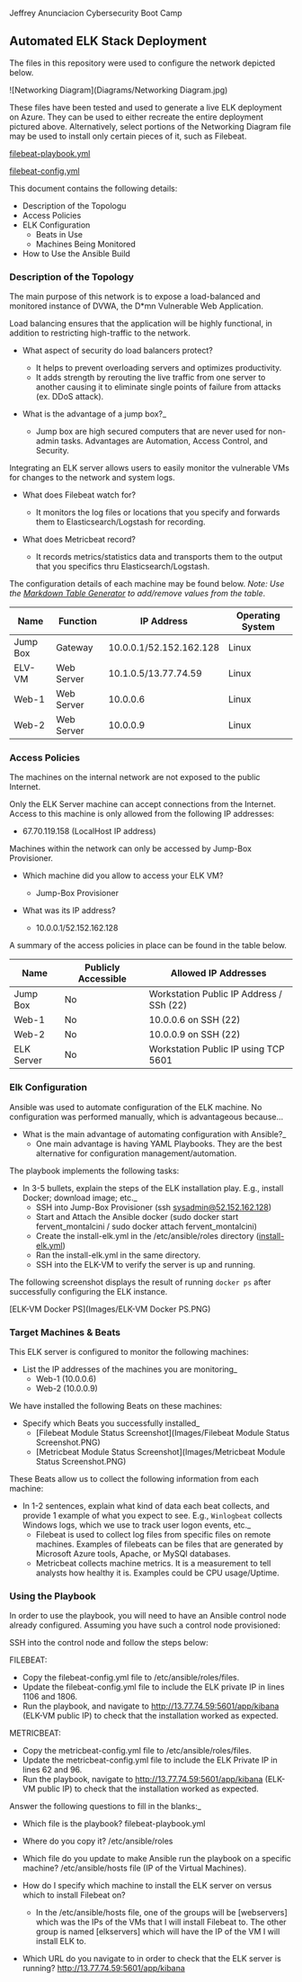 Jeffrey Anunciacion
Cybersecurity Boot Camp

## Automated ELK Stack Deployment

The files in this repository were used to configure the network depicted below.

![Networking Diagram](Diagrams/Networking Diagram.jpg)

These files have been tested and used to generate a live ELK deployment on Azure. They can be used to either recreate the entire deployment pictured above. Alternatively, select portions of the Networking Diagram file may be used to install only certain pieces of it, such as Filebeat.

[filebeat-playbook.yml](Ansible/filebeat-playbook.yml)

[filebeat-config.yml](Linux/filebeat-config.yml)

This document contains the following details:
- Description of the Topologu
- Access Policies
- ELK Configuration
  - Beats in Use
  - Machines Being Monitored
- How to Use the Ansible Build


### Description of the Topology

The main purpose of this network is to expose a load-balanced and monitored instance of DVWA, the D*mn Vulnerable Web Application.

Load balancing ensures that the application will be highly functional, in addition to restricting high-traffic to the network.
 
- What aspect of security do load balancers protect?
   - It helps to prevent overloading servers and optimizes productivity.
   - It adds strength by rerouting the live traffic from one server to another causing it to eliminate single points of failure from attacks (ex. DDoS attack).

- What is the advantage of a jump box?_
   - Jump box are high secured computers that are never used for non-admin tasks. Advantages are Automation, Access Control, and Security.

Integrating an ELK server allows users to easily monitor the vulnerable VMs for changes to the network and system logs.
- What does Filebeat watch for?
   - It monitors the log files or locations that you specify and forwards them to Elasticsearch/Logstash for recording.

- What does Metricbeat record?
   - It records metrics/statistics data and transports them to the output that you specifics thru Elasticsearch/Logstash.

The configuration details of each machine may be found below.
_Note: Use the [Markdown Table Generator](http://www.tablesgenerator.com/markdown_tables) to add/remove values from the table_.

| Name     | Function   |         IP Address        | Operating System |
|----------|------------|---------------------------|------------------|
| Jump Box | Gateway    | 10.0.0.1/52.152.162.128   | Linux            |
| ELV-VM   | Web Server | 10.1.0.5/13.77.74.59      | Linux            |
| Web-1    | Web Server | 10.0.0.6                  | Linux            |
| Web-2    | Web Server | 10.0.0.9                  | Linux            |

### Access Policies

The machines on the internal network are not exposed to the public Internet. 

Only the ELK Server machine can accept connections from the Internet. Access to this machine is only allowed from the following IP addresses:
 - 67.70.119.158 (LocalHost IP address)

Machines within the network can only be accessed by Jump-Box Provisioner.
 - Which machine did you allow to access your ELK VM? 
    - Jump-Box Provisioner

 - What was its IP address?
    - 10.0.0.1/52.152.162.128

A summary of the access policies in place can be found in the table below.

| Name       | Publicly Accessible |           Allowed IP Addresses             |
|------------|---------------------|--------------------------------------------|
| Jump Box   | No                  | Workstation Public IP Address / SSh (22)   |
| Web-1      | No                  | 10.0.0.6 on SSH (22)                       |
| Web-2      | No                  | 10.0.0.9 on SSH (22)                       |
| ELK Server | No                  | Workstation Public IP using TCP 5601       |

### Elk Configuration

Ansible was used to automate configuration of the ELK machine. No configuration was performed manually, which is advantageous because...
 - What is the main advantage of automating configuration with Ansible?_
    - One main advantage is having YAML Playbooks. They are the best alternative for configuration management/automation.

The playbook implements the following tasks:
 - In 3-5 bullets, explain the steps of the ELK installation play. E.g., install Docker; download image; etc._
    - SSH into Jump-Box Provisioner (ssh sysadmin@52.152.162.128)
    - Start and Attach the Ansible docker (sudo docker start fervent_montalcini / sudo docker attach fervent_montalcini)
    - Create the install-elk.yml in the /etc/ansible/roles directory ([install-elk.yml](Ansible/install-elk.yml))
    - Ran the install-elk.yml in the same directory.
    - SSH into the ELK-VM to verify the server is up and running.

The following screenshot displays the result of running `docker ps` after successfully configuring the ELK instance.

[ELK-VM Docker PS](Images/ELK-VM Docker PS.PNG)

### Target Machines & Beats
This ELK server is configured to monitor the following machines:
 - List the IP addresses of the machines you are monitoring_
    - Web-1 (10.0.0.6)
    - Web-2 (10.0.0.9)

We have installed the following Beats on these machines:
 - Specify which Beats you successfully installed_
    - [Filebeat Module Status Screenshot](Images/Filebeat Module Status Screenshot.PNG)
    - [Metricbeat Module Status Screenshot](Images/Metricbeat Module Status Screenshot.PNG)

These Beats allow us to collect the following information from each machine:
 - In 1-2 sentences, explain what kind of data each beat collects, and provide 1 example of what you expect to see. E.g., `Winlogbeat` collects Windows logs, which we use to track user logon events, etc._
    - Filebeat is used to collect log files from specific files on remote machines. Examples of filebeats can be files that are generated by Microsoft Azure tools, Apache, or MySQI databases.
    - Metricbeat collects machine metrics. It is a measurement to tell analysts how healthy it is. Examples could be CPU usage/Uptime.

### Using the Playbook
In order to use the playbook, you will need to have an Ansible control node already configured. Assuming you have such a control node provisioned: 

SSH into the control node and follow the steps below:

FILEBEAT:
- Copy the filebeat-config.yml file to /etc/ansible/roles/files.
- Update the filebeat-config.yml file to include the ELK private IP in lines 1106 and 1806.
- Run the playbook, and navigate to http://13.77.74.59:5601/app/kibana (ELK-VM public IP) to check that the installation worked as expected.

METRICBEAT:
- Copy the metricbeat-config.yml file to /etc/ansible/roles/files.
- Update the metricbeat-config.yml file to include the ELK Private IP in lines 62 and 96.
- Run the playbook, navigate to http://13.77.74.59:5601/app/kibana (ELK-VM public IP) to check that the installation worked as expected.

Answer the following questions to fill in the blanks:_
- Which file is the playbook? filebeat-playbook.yml

- Where do you copy it? /etc/ansible/roles

- Which file do you update to make Ansible run the playbook on a specific machine? /etc/ansible/hosts file (IP of the Virtual Machines).

- How do I specify which machine to install the ELK server on versus which to install Filebeat on?
   - In the /etc/ansible/hosts file, one of the groups will be [webservers] which was the IPs of the VMs that I will install Filebeat to. The other group is named [elkservers]      which will have the IP of the VM I will install ELK to.

- Which URL do you navigate to in order to check that the ELK server is running? http://13.77.74.59:5601/app/kibana

